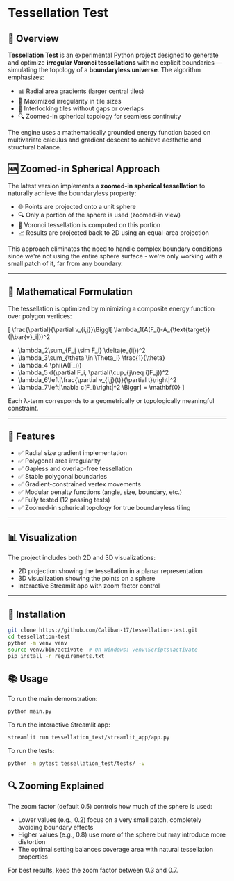 # Tessellation Test

## 📐 Overview

**Tessellation Test** is an experimental Python project designed to generate and optimize **irregular Voronoi tessellations** with no explicit boundaries — simulating the topology of a **boundaryless universe**. The algorithm emphasizes:

- 📊 Radial area gradients (larger central tiles)
- 🔀 Maximized irregularity in tile sizes
- 🧩 Interlocking tiles without gaps or overlaps
- 🔍 Zoomed-in spherical topology for seamless continuity

The engine uses a mathematically grounded energy function based on multivariate calculus and gradient descent to achieve aesthetic and structural balance.

## 🆕 Zoomed-in Spherical Approach

The latest version implements a **zoomed-in spherical tessellation** to naturally achieve the boundaryless property:

- 🌐 Points are projected onto a unit sphere
- 🔍 Only a portion of the sphere is used (zoomed-in view)
- 🔄 Voronoi tessellation is computed on this portion
- 📈 Results are projected back to 2D using an equal-area projection

This approach eliminates the need to handle complex boundary conditions since we're not using the entire sphere surface - we're only working with a small patch of it, far from any boundary.

---

## 🧠 Mathematical Formulation

The tessellation is optimized by minimizing a composite energy function over polygon vertices:

\[
\frac{\partial}{\partial v_{i,j}}\Biggl[
\lambda_1(A(F_i)-A_{\text{target}}(\|\bar{v}_i\|))^2
+ \lambda_2\sum_{F_j \sim F_i} \delta(e_{ij})^2
+ \lambda_3\sum_{\theta \in \Theta_i} \frac{1}{\theta}
+ \lambda_4 \phi(A(F_i))
+ \lambda_5 d(\partial F_i, \partial(\cup_{j\neq i}F_j))^2
+ \lambda_6\left\|\frac{\partial v_{i,j}(t)}{\partial t}\right\|^2
+ \lambda_7\left\|\nabla c(F_i)\right\|^2
\Biggr] = \mathbf{0}
\]

Each λ-term corresponds to a geometrically or topologically meaningful constraint.

---

## 🔧 Features

- ✅ Radial size gradient implementation
- ✅ Polygonal area irregularity
- ✅ Gapless and overlap-free tessellation
- ✅ Stable polygonal boundaries
- ✅ Gradient-constrained vertex movements
- ✅ Modular penalty functions (angle, size, boundary, etc.)
- ✅ Fully tested (12 passing tests)
- ✅ Zoomed-in spherical topology for true boundaryless tiling

---

## 📊 Visualization

The project includes both 2D and 3D visualizations:

- 2D projection showing the tessellation in a planar representation
- 3D visualization showing the points on a sphere
- Interactive Streamlit app with zoom factor control

---

## 🚀 Installation

```bash
git clone https://github.com/Caliban-17/tessellation-test.git
cd tessellation-test
python -m venv venv
source venv/bin/activate  # On Windows: venv\Scripts\activate
pip install -r requirements.txt
```

## 📚 Usage

To run the main demonstration:

```bash
python main.py
```

To run the interactive Streamlit app:

```bash
streamlit run tessellation_test/streamlit_app/app.py
```

To run the tests:

```bash
python -m pytest tessellation_test/tests/ -v
```

## 🔍 Zooming Explained

The zoom factor (default 0.5) controls how much of the sphere is used:
- Lower values (e.g., 0.2) focus on a very small patch, completely avoiding boundary effects
- Higher values (e.g., 0.8) use more of the sphere but may introduce more distortion
- The optimal setting balances coverage area with natural tessellation properties

For best results, keep the zoom factor between 0.3 and 0.7.